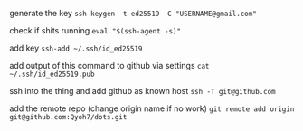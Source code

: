generate the key
```ssh-keygen -t ed25519 -C "USERNAME@gmail.com"```

check if shits running
```eval "$(ssh-agent -s)"```

add key
```ssh-add ~/.ssh/id_ed25519```

add output of this command to github via settings
```cat ~/.ssh/id_ed25519.pub```

ssh into the thing and add github as known host
```ssh -T git@github.com```

add the remote repo (change origin name if no work)
```git remote add origin git@github.com:Qyoh7/dots.git```
